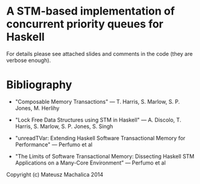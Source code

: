 A STM-based implementation of concurrent priority queues for Haskell
====================================================================

For details please see attached slides and comments in the code (they are verbose enough).

Bibliography
============

* "Composable Memory Transactions" — T. Harris, S. Marlow, S. P. Jones, M. Herlihy

* "Lock Free Data Structures using STM in Haskell" — A. Discolo, T. Harris, S. Marlow, S. P. Jones, S. Singh

* "unreadTVar: Extending Haskell Software Transactional Memory for Performance" — Perfumo et al

* "The Limits of Software Transactional Memory: Dissecting Haskell STM Applications on a Many-Core Environment” — Perfumo et al

Copyright (c) Mateusz Machalica 2014
